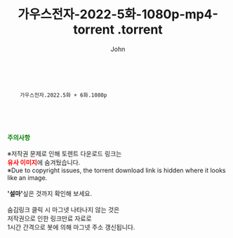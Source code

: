 ﻿---
layout: post
title:  "                   가우스전자-2022-5화-1080p-mp4-torrent                .torrent"
author: John
categories: [ 드라마 ]
tags: [  ]
image:  
description: "                   가우스전자-2022-5화-1080p-mp4-torrent                 torrent 정보 공유"
toc: true
toc_sticky: true
---

<br>

        가우스전자.2022.5화 + 6화.1080p  
    
<br><br><br>
<p data-ke-size="size16"><b><span style="color: green;">주의사항</span></b><br /><br />※저작권 문제로 인해 토렌트 다운로드 링크는<br /><b><span style="color: red;">유사 이미지</span></b>에 숨겨뒀습니다.<br />※Due to copyright issues, the torrent download link is hidden where it looks like an image.<br /><br /><b>'설마'</b>싶은 것까지 확인해 보세요.<br /><br />숨김링크 클릭 시 마그넷 나타나지 않는 것은<br />저작권으로 인한 링크만료 자료로<br />1시간 간격으로 봇에 의해 마그넷 주소 갱신됩니다.</p>
